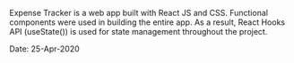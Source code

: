 Expense Tracker is a web app built with React JS and CSS. Functional components were used in building the entire app. As a result, React Hooks API (useState()) is used for state management throughout the project. 

Date: 25-Apr-2020